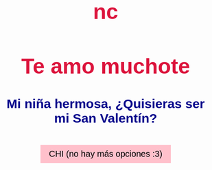 # nc
<!DOCTYPE html>
<html lang="es">
<head>
    <meta charset="UTF-8">
    <meta name="viewport" content="width=device-width, initial-scale=1.0">
    <title>Para mi niña hermosa</title>
    <style>
        body {
            font-family: Arial, sans-serif;
            text-align: center;
            padding: 50px;
            transition: background 1s;
        }
        h1 {
            font-size: 50px;
            color: crimson;
        }
        h2 {
            font-size: 30px;
            color: darkblue;
        }
        button {
            font-size: 20px;
            padding: 10px 20px;
            background: pink;
            border: none;
            cursor: pointer;
            margin-top: 20px;
        }
        .hidden {
            display: none;
        }
        .tulip {
            width: 100px;
            position: absolute;
            bottom: 0;
            opacity: 0;
            animation: grow 2s forwards;
        }
        @keyframes grow {
            from {
                opacity: 0;
                transform: translateY(50px) scale(0.5);
            }
            to {
                opacity: 1;
                transform: translateY(0) scale(1);
            }
        }
        #message {
            color: yellow;
            font-size: 24px;
            margin-top: 20px;
        }
    </style>
</head>
<body>
    <h1>Te amo muchote</h1>
    <h2>Mi niña hermosa, ¿Quisieras ser mi San Valentín?</h2>
    <button onclick="showLove()">CHI (no hay más opciones :3)</button>
    <div id="loveScene" class="hidden">
        <div>
            <img src="https://upload.wikimedia.org/wikipedia/commons/6/6b/Tulip_-_floriade_canberra.jpg" class="tulip" style="left: 30%;">
            <img src="https://upload.wikimedia.org/wikipedia/commons/6/6b/Tulip_-_floriade_canberra.jpg" class="tulip" style="left: 50%;">
            <img src="https://upload.wikimedia.org/wikipedia/commons/6/6b/Tulip_-_floriade_canberra.jpg" class="tulip" style="left: 70%;">
        </div>
        <p id="message">Mi reina, me siento muy agradecido por tenerte en mi vida. Cada día que estoy a tu lado me hace sentir muy feliz y no podría imaginarme estar sin ti, porque tú eres mi vida y mi todo. Recuerda que te amaré hoy, mañana y para toda la eternidad. Te amo demasiado, mi niña bella.</p>
    </div>
    <script>
        function showLove() {
            document.body.style.background = "black";
            document.body.style.color = "white";
            document.getElementById("loveScene").classList.remove("hidden");
        }
    </script>
</body>
</html>
